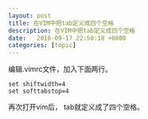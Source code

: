 ```yaml
---
layout: post
title: 在VIM中把tab定义成四个空格
description: 在VIM中把tab定义成四个空格
date:   2016-09-17 22:50:18 +0800 
categories: [topic]
---
```

编辑.vimrc文件，加入下面两行。
```
set shiftwidth=4
set softtabstop=4
```

再次打开vim后， tab就定义成了四个空格。